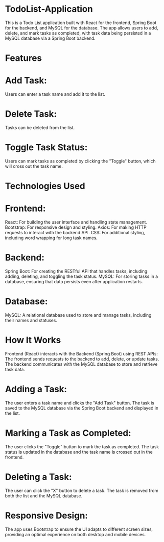 # TodoList-Application

This is a Todo List application built with React for the frontend, Spring Boot for the backend, and MySQL for the database. The app allows users to add, delete, and mark tasks as completed, with task data being persisted in a MySQL database via a Spring Boot backend.

# Features
# Add Task: 
Users can enter a task name and add it to the list.
# Delete Task: 
Tasks can be deleted from the list.
# Toggle Task Status:
Users can mark tasks as completed by clicking the "Toggle" button, which will cross out the task name.

# Technologies Used
# Frontend:
React: For building the user interface and handling state management.
Bootstrap: For responsive design and styling.
Axios: For making HTTP requests to interact with the backend API.
CSS: For additional styling, including word wrapping for long task names.
# Backend:
Spring Boot: For creating the RESTful API that handles tasks, including adding, deleting, and toggling the task status.
MySQL: For storing tasks in a database, ensuring that data persists even after application restarts.
# Database:
MySQL: A relational database used to store and manage tasks, including their names and statuses.

# How It Works
Frontend (React) interacts with the Backend (Spring Boot) using REST APIs:
The frontend sends requests to the backend to add, delete, or update tasks.
The backend communicates with the MySQL database to store and retrieve task data.

# Adding a Task: 
The user enters a task name and clicks the "Add Task" button. The task is saved to the MySQL database via the Spring Boot backend and displayed in the list.

# Marking a Task as Completed: 
The user clicks the "Toggle" button to mark the task as completed. The task status is updated in the database and the task name is crossed out in the frontend.

# Deleting a Task: 
The user can click the "X" button to delete a task. The task is removed from both the list and the MySQL database.

# Responsive Design: 
The app uses Bootstrap to ensure the UI adapts to different screen sizes, providing an optimal experience on both desktop and mobile devices.

